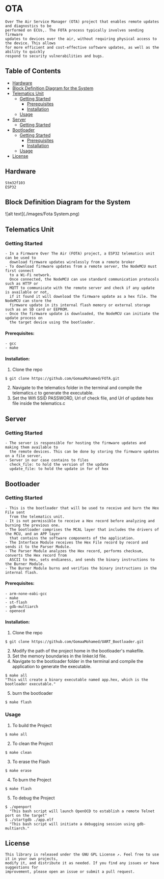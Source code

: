 # OTA
```
Over The Air Service Manager (OTA) project that enables remote updates and diagnostics to be
performed on ECUs,. The FOTA process typically involves sending firmware
updates to devices over the air, without requiring physical access to the device. This allows
for more efficient and cost-effective software updates, as well as the ability to quickly
respond to security vulnerabilities and bugs. 
```

## Table of Contents
- [Hardware](#hardware)
- [Block Definition Diagram for the System](#block_definition_diagram_for_the_system)
- [Telematics Unit](#telematics_unit)
  - [Getting Started](#getting_started)
    - [Prerequisites](#Prerequisites)
    - [Installation](#installation)
  - [Usage](#usage)
- [Server](#server)
    - [Getting Started](#getting_started)
- [Bootloader](#bootloader)
  - [Getting Started](#getting_started)
    - [Prerequisites](#Prerequisites)
    - [Installation](#installation)
  - [Usage](#usage)
- [License](#license)


## Hardware
```
Stm32f103
ESP32
```

  
## Block Definition Diagram for the System
![alt text](./images/Fota System.png)

## Telematics Unit
### Getting Started
```
- In a Firmware Over The Air (FOTA) project, a ESP32 telematics unit can be used to
  download firmware updates wirelessly from a remote broker
- To download firmware updates from a remote server, the NodeMCU must first connect
  to a Wi-Fi network.
  Once connected, the NodeMCU can use standard communication protocols such as HTTP or
  MQTT to communicate with the remote server and check if any update is available or not,
  if it found it will download the firmware update as a hex file. The NodeMCU can store the
  firmware update in its internal flash memory or external storage such as an SD card or EEPROM.
- Once the firmware update is downloaded, the NodeMCU can initiate the update process on
  the target device using the bootloader.
```
#### Prerequisites:
```
- gcc
- make
```
#### Installation:
1. Clone the repo
```
$ git clone https://github.com/GomaaMohamed/FOTA.git
```
2. Navigate to the telematics folder in the terminal and compile the telematics.c
   to generate the executable.
3. Set the Wifi SSID PASSWORD, Url of check file, and Url of update hex file inside the telematics.c 
## Server
### Getting Started
```
- The server is responsible for hosting the firmware updates and making them available to
  the remote devices. This can be done by storing the firmware updates on a file server,
- Server in our case contains to files
  check_file: to hold the version of the update
  update_file: to hold the update in for of hex
```
## Bootloader
### Getting Started
```
- This is the bootloader that will be used to receive and burn the Hex File sent
  from the telematics unit.
- It is not permissible to receive a Hex record before analyzing and burning the previous one.
- The bootloader comprises the MCAL layer that includes the drivers of the MCU, and an APP layer
  that contains the software components of the application.
- The Interface Module receives the Hex File record by record and sends it to the Parser Module.
- The Parser Module analyzes the Hex record, performs checksum, converts the Hex record from
  ASCII to Hex, sets endianess, and sends the binary instructions to the Burner Module.
- The Burner Module burns and verifies the binary instructions in the internal flash.
```
#### Prerequisites:
```
- arm-none-eabi-gcc
- make
- st-flash
- gdb-multiarch
- openocd
```
#### Installation:
1. Clone the repo
```
$ git clone https://github.com/GomaaMohamed/UART_Bootloader.git
```
2. Modify the path of the project home in the bootloader's makefile.
3. Set the memory boundaries in the linker.ld file.
4. Navigate to the bootloader folder in the terminal and compile the application to generate the executable.
```
$ make all
"This will create a binary executable named app.hex, which is the bootloader executable."
```
5. burn the bootloader
```
$ make flash
```
### Usage
1. To build the Project
```
$ make all
```
2. To clean the Project
```
$ make clean
```
3. To erase the Flash
```
$ make erase
```
4. To burn the Project
```
$ make flash
```
5. To debug the Project
```
$ ./openport
  "This bash script will launch OpenOCD to establish a remote Telnet port on the target"
$ ./startgdb ./app.elf
  "This bash script will initiate a debugging session using gdb-multiarch."
```

## License
```
This library is released under the GNU GPL License ↗. Feel free to use it in your own projects, 
modify it, and distribute it as needed. If you find any issues or have suggestions for
improvement, please open an issue or submit a pull request.
```






